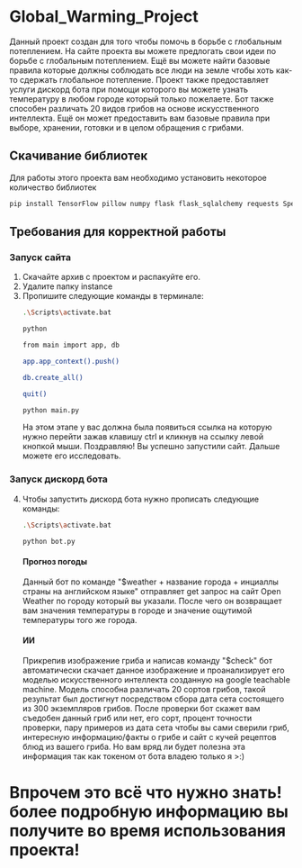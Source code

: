 # Global_Warming_Project
Данный проект создан для того чтобы помочь в борьбе с глобальным потеплением. На сайте проекта вы можете предлогать свои идеи по борьбе с глобальным потеплением.
Ещё вы можете найти базовые правила которые должны соблюдать все люди на земле чтобы хоть как-то сдержать глобальное потепление.
Проект также предоставляет услуги дискорд бота при помощи которого вы можете узнать температуру в любом городе который только пожелаете.
Бот также способен различать 20 видов грибов на основе искусственного интеллекта.
Ещё он может предоставить вам базовые правила при выборе, хранении, готовки и в целом обращения с грибами.
## Скачивание библиотек
Для работы этого проекта вам необходимо установить некоторое количество библиотек
```bash
pip install TensorFlow pillow numpy flask flask_sqlalchemy requests SpeechRecognition PyAudio discord uuid
```
## Требования для корректной работы
### Запуск сайта
1. Скачайте архив с проектом и распакуйте его.
2. Удалите папку instance
3. Пропишите следующие команды в терминале:
    ```bash
    .\Scripts\activate.bat
    ```
    ```bash
    python
    ```
    ```bash
    from main import app, db
    ```
    ```bash
    app.app_context().push()
    ```
    ```bash
    db.create_all()
    ```
    ```bash
    quit()
    ```
    ```bash
    python main.py
    ```
    На этом этапе у вас должна была появиться ссылка на которую нужно перейти зажав клавишу ctrl и кликнув на ссылку левой кнопкой мыши. Поздравляю! Вы успешно запустили сайт. Дальше можете его исследовать.
### Запуск дискорд бота
4. Чтобы запустить дискорд бота нужно прописать следующие команды:
    ```bash
    .\Scripts\activate.bat
    ```
    ```bash
    python bot.py
    ```
    #### Прогноз погоды
   Данный бот по команде "$weather + название города + инциаллы страны на английском языке" отправляет get запрос на сайт Open Weather по городу который вы указали.
   После чего он возвращает вам значения температуры в городе и значение ощутимой температуры того же города.
   #### ИИ
   Прикрепив изображение гриба и написав команду "$check" бот автоматически скачает данное изображение и проанализирует его моделью искусственного интеллекта созданную на google teachable machine.
   Модель способна различать 20 сортов грибов, такой результат был достигнут посредством сбора дата сета состоящего из 300 экземпляров грибов.
   После проверки бот скажет вам съедобен данный гриб или нет, его сорт, процент точности проверки, пару примеров из дата сета чтобы вы сами сверили гриб, интересную информацию/факты о грибе и сайт с кучей рецептов блюд из вашего гриба. 
    Но вам вряд ли будет полезна эта информация так как токеном от бота владею только я >:)
# Впрочем это всё что нужно знать! более подробную информацию вы получите во время использования проекта!
